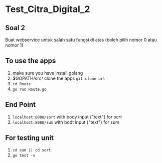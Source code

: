# Test_Citra_Digital_2

## Soal 2
 Buat webservice untuk salah satu fungsi di atas (boleh pilih nomor 0 atau nomor 1)
 
## To use the apps
1. make sure you have install golang
2. $GOPATH/src/ clone the apps `git clone url`
3. `cd Route`
4. `go run Route.go`

## End Point
1. `localhost:8080/sort` with body input {"text"} for sort
2. `localhost:8080/sum` with bodt input {"text"} for sum

## For testing unit
1. `cd sum || cd sort`
2. `go test -v`
 
